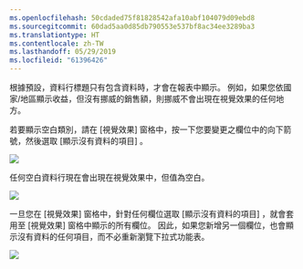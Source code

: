 ```yaml
---
ms.openlocfilehash: 50cdaded75f81828542afa10abf104079d09ebd8
ms.sourcegitcommit: 60dad5aa0d85db790553e537bf8ac34ee3289ba3
ms.translationtype: HT
ms.contentlocale: zh-TW
ms.lasthandoff: 05/29/2019
ms.locfileid: "61396426"
---
```

根據預設，資料行標題只有包含資料時，才會在報表中顯示。 例如，如果您依國家/地區顯示收益，但沒有挪威的銷售額，則挪威不會出現在視覺效果的任何地方。

若要顯示空白類別，請在 [視覺效果]  窗格中，按一下您要變更之欄位中的向下箭號，然後選取 [顯示沒有資料的項目]  。

![](media/3-11c-display-empty-categories/3-11c_1.png)

任何空白資料行現在會出現在視覺效果中，但值為空白。

![](media/3-11c-display-empty-categories/3-11c_2.png)

一旦您在 [視覺效果]  窗格中，針對任何欄位選取 [顯示沒有資料的項目]  ，就會套用至 [視覺效果] 窗格中顯示的所有欄位。 因此，如果您新增另一個欄位，也會顯示沒有資料的任何項目，而不必重新瀏覽下拉式功能表。

![](media/3-11c-display-empty-categories/3-11c_3.png)

